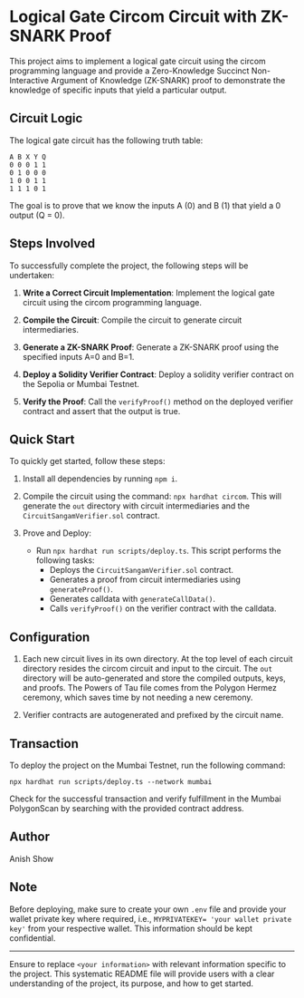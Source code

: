 # Logical Gate Circom Circuit with ZK-SNARK Proof

This project aims to implement a logical gate circuit using the circom programming language and provide a Zero-Knowledge Succinct Non-Interactive Argument of Knowledge (ZK-SNARK) proof to demonstrate the knowledge of specific inputs that yield a particular output.

## Circuit Logic

The logical gate circuit has the following truth table:

```
A B X Y Q
0 0 0 1 1
0 1 0 0 0
1 0 0 1 1
1 1 1 0 1
```

The goal is to prove that we know the inputs A (0) and B (1) that yield a 0 output (Q = 0).

## Steps Involved

To successfully complete the project, the following steps will be undertaken:

1. **Write a Correct Circuit Implementation**: Implement the logical gate circuit using the circom programming language.

2. **Compile the Circuit**: Compile the circuit to generate circuit intermediaries.

3. **Generate a ZK-SNARK Proof**: Generate a ZK-SNARK proof using the specified inputs A=0 and B=1.

4. **Deploy a Solidity Verifier Contract**: Deploy a solidity verifier contract on the Sepolia or Mumbai Testnet.

5. **Verify the Proof**: Call the `verifyProof()` method on the deployed verifier contract and assert that the output is true.

## Quick Start

To quickly get started, follow these steps:

1. Install all dependencies by running `npm i`.

2. Compile the circuit using the command: `npx hardhat circom`. This will generate the `out` directory with circuit intermediaries and the `CircuitSangamVerifier.sol` contract.

3. Prove and Deploy:
   - Run `npx hardhat run scripts/deploy.ts`. This script performs the following tasks:
     - Deploys the `CircuitSangamVerifier.sol` contract.
     - Generates a proof from circuit intermediaries using `generateProof()`.
     - Generates calldata with `generateCallData()`.
     - Calls `verifyProof()` on the verifier contract with the calldata.

## Configuration

1. Each new circuit lives in its own directory. At the top level of each circuit directory resides the circom circuit and input to the circuit. The `out` directory will be auto-generated and store the compiled outputs, keys, and proofs. The Powers of Tau file comes from the Polygon Hermez ceremony, which saves time by not needing a new ceremony.

2. Verifier contracts are autogenerated and prefixed by the circuit name.

## Transaction

To deploy the project on the Mumbai Testnet, run the following command:

`npx hardhat run scripts/deploy.ts --network mumbai`

Check for the successful transaction and verify fulfillment in the Mumbai PolygonScan by searching with the provided contract address.

## Author
Anish Show


## Note

Before deploying, make sure to create your own `.env` file and provide your wallet private key where required, i.e., `MYPRIVATEKEY= 'your wallet private key'` from your respective wallet. This information should be kept confidential.


---

Ensure to replace `<your information>` with relevant information specific to the project. This systematic README file will provide users with a clear understanding of the project, its purpose, and how to get started.
